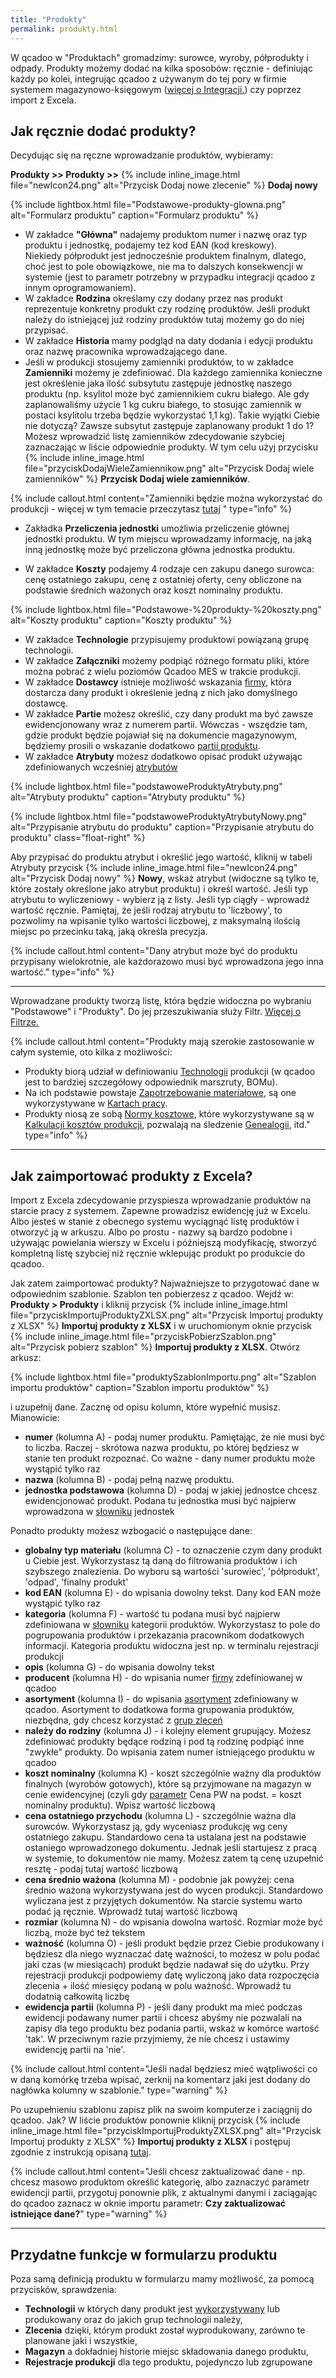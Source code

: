 ```yaml
---
title: "Produkty"
permalink: produkty.html
---
```


W qcadoo w "Produktach" gromadzimy: surowce, wyroby, półprodukty i odpady. 
Produkty możemy dodać na kilka sposobów: ręcznie - definiując każdy po kolei, integrując qcadoo z używanym do tej pory w firmie systemem magazynowo-księgowym ([więcej o Integracji.](/integracja)) czy poprzez import z Excela.

## Jak ręcznie dodać produkty?  

Decydując się na ręczne wprowadzanie produktów, wybieramy:

**Produkty >> Produkty >>** {% include inline_image.html file="newIcon24.png" alt="Przycisk Dodaj nowe zlecenie" %} **Dodaj nowy**  

{% include lightbox.html file="Podstawowe-produkty-glowna.png" alt="Formularz produktu" caption="Formularz produktu" %}  

- W zakładce **"Główna"** nadajemy produktom numer i nazwę oraz typ produktu i jednostkę, podajemy też kod EAN (kod kreskowy).   
 Niekiedy półprodukt jest jednocześnie produktem finalnym, dlatego, choć jest to pole obowiązkowe, nie ma to dalszych konsekwencji w systemie (jest to parametr potrzebny w przypadku integracji qcadoo z innym oprogramowaniem).
- W zakładce **Rodzina** określamy czy dodany przez nas produkt reprezentuje konkretny produkt czy rodzinę produktów. Jeśli produkt należy do istniejącej już rodziny produktów tutaj możemy go do niej przypisać.
- W zakładce **Historia** mamy podgląd na daty dodania i edycji produktu oraz nazwę pracownika wprowadzającego dane.
- Jeśli w produkcji stosujemy zamienniki produktów, to w zakładce **Zamienniki** możemy je zdefiniować. Dla każdego zamiennika konieczne jest określenie jaka ilość subsytutu zastępuje jednostkę naszego produktu (np. ksylitol może być zamiennikiem cukru białego. Ale gdy zaplanowaliśmy użycie 1 kg cukru białego, to stosując zamiennik w postaci ksylitolu trzeba będzie wykorzystać 1,1 kg). Takie wyjątki Ciebie nie dotyczą? Zawsze subsytut zastępuje zaplanowany produkt 1 do 1? Możesz wprowadzić listę zamienników zdecydowanie szybciej zaznaczając w liście odpowiednie produkty. W tym celu użyj przycisku {% include inline_image.html file="przyciskDodajWieleZamiennikow.png" alt="Przycisk Dodaj wiele zamienników" %} **Przycisk Dodaj wiele zamienników**. 

{% include callout.html content="Zamienniki będzie można wykorzystać do produkcji - więcej w tym temacie przeczytasz [tutaj](/rejestracja-produkcji.html#jak-zarejestrować-wykorzystany-zamiennik) " type="info" %}


- Zakładka **Przeliczenia jednostki** umożliwia przeliczenie głównej jednostki produktu. W tym miejscu wprowadzamy informację, na jaką inną jednostkę może być przeliczona główna jednostka produktu.  

- W zakładce **Koszty** podajemy 4 rodzaje cen zakupu danego surowca: cenę ostatniego zakupu, cenę z ostatniej oferty, ceny obliczone na podstawie średnich ważonych oraz koszt nominalny produktu.  

{% include lightbox.html file="Podstawowe-%20produkty-%20koszty.png" alt="Koszty produktu" caption="Koszty produktu" %}  
 
- W zakładce **Technologie** przypisujemy produktowi powiązaną grupę technologii. 
- W zakładce **Załączniki** możemy podpiąć różnego formatu pliki, które można pobrać z wielu poziomów Qcadoo MES w trakcie produkcji.
- W zakładce **Dostawcy** istnieje możliwość wskazania [firmy](/Firmy), która dostarcza dany produkt i określenie jedną z nich jako domyślnego dostawcę.
- W zakładce **Partie** możesz określić, czy dany produkt ma być zawsze ewidencjonowany wraz z numerem partii. Wówczas - wszędzie tam, gdzie produkt będzie pojawiał się na dokumencie magazynowym, będziemy prosili o wskazanie dodatkowo [partii produktu](/jak-dodac-numery-partii).
- W zakładce **Atrybuty** możesz dodatkowo opisać produkt używając zdefiniowanych wcześniej [atrybutów](/atrybuty)


{% include lightbox.html file="podstawoweProduktyAtrybuty.png" alt="Atrybuty produktu" caption="Atrybuty produktu" %} 

{% include lightbox.html file="podstawoweProduktyAtrybutyNowy.png" alt="Przypisanie atrybutu do produktu" caption="Przypisanie atrybutu do produktu" class="float-right" %}

Aby przypisać do produktu atrybut i określić jego wartość, kliknij w tabeli Atrybuty przycisk {% include inline_image.html file="newIcon24.png" alt="Przycisk Dodaj nowy" %} **Nowy**, wskaż atrybut (widoczne są tylko te, które zostały określone jako atrybut produktu) i określ wartość. Jeśli typ atrybutu to wyliczeniowy - wybierz ją z listy. Jeśli typ ciągły - wprowadź wartość ręcznie. Pamiętaj, że jeśli rodzaj atrybutu to 'liczbowy', to pozwolimy na wpisanie tylko wartości liczbowej, z maksymalną ilością miejsc po przecinku taką, jaką określa precyzja.

{% include callout.html content="Dany atrybut może być do produktu przypisany wielokrotnie, ale każdorazowo musi być wprowadzona jego inna wartość." type="info" %}

---

Wprowadzane produkty tworzą listę, która będzie widoczna po wybraniu "Podstawowe" i "Produkty". Do jej przeszukiwania służy Filtr. [Więcej o Filtrze.](/inteligentny-filtr)

{% include callout.html content="Produkty mają szerokie zastosowanie w całym systemie, oto kilka z możliwości: <br>
- Produkty biorą udział w definiowaniu [Technologii](/technologie) produkcji (w qcadoo jest to bardziej szczegółowy odpowiednik marszruty, BOMu).<br>
- Na ich podstawie powstaje [Zapotrzebowanie materiałowe](/zapotrzebowanie-materialowe), są one wykorzystywane w [Kartach pracy](/karty-pracy).<br>
- Produkty niosą ze sobą [Normy kosztowe](/normy-kosztowe), które wykorzystywane są w [Kalkulacji kosztów produkcji](/koszty-zlecenia), pozwalają na śledzenie [Genealogii](/genealogia), itd." type="info" %} 

---
 
## Jak zaimportować produkty z Excela?

Import z Excela zdecydowanie przyspiesza wprowadzanie produktów na starcie pracy z systemem. Zapewne prowadzisz ewidencję już w Excelu. Albo jesteś w stanie z obecnego systemu wyciągnąć listę produktów i otworzyć ją w arkuszu. Albo po prostu - nazwy są bardzo podobne i używając powielania wierszy w Excelu i późniejszą modyfikację, stworzyć kompletną listę szybciej niż ręcznie wklepując produkt po produkcie do qcadoo.

Jak zatem zaimportować produkty? Najważniejsze to przygotować dane w odpowiednim szablonie. Szablon ten pobierzesz z qcadoo. Wejdź w: **Produkty > Produkty** i kliknij przycisk {% include inline_image.html file="przyciskImportujProduktyZXLSX.png" alt="Przycisk Importuj produkty z XLSX" %} **Importuj produkty z XLSX** i w uruchomionym oknie przycisk {% include inline_image.html file="przyciskPobierzSzablon.png" alt="Przycisk pobierz szablon" %} **Importuj produkty z XLSX**. Otwórz arkusz:

{% include lightbox.html file="produktySzablonImportu.png" alt="Szablon importu produktów" caption="Szablon importu produktów" %} 

i uzupełnij dane. Zacznę od opisu kolumn, które wypełnić musisz. Mianowicie:

- **numer** (kolumna A) - podaj numer produktu. Pamiętając, że nie musi być to liczba. Raczej - skrótowa nazwa produktu, po której będziesz w stanie ten produkt rozpoznać. Co ważne - dany numer produktu może wystąpić tylko raz
- **nazwa** (kolumna B) - podaj pełną nazwę produktu.
- **jednostka podstawowa** (kolumna D) - podaj w jakiej jednostce chcesz ewidencjonować produkt. Podana tu jednostka musi być najpierw wprowadzona w [słowniku](/slowniki) jednostek 

Ponadto produkty możesz wzbogacić o następujące dane:
- **globalny typ materiału** (kolumna C) - to oznaczenie czym dany produkt u Ciebie jest. Wykorzystasz tą daną do filtrowania produktów i ich szybszego znalezienia. Do wyboru są wartości 'surowiec', 'półprodukt', 'odpad', 'finalny produkt'
- **kod EAN** (kolumna E) - do wpisania dowolny tekst. Dany kod EAN może wystąpić tylko raz
- **kategoria** (kolumna F) - wartość tu podana musi być najpierw zdefiniowana w [słowniku](/slowniki) kategorii produktów. Wykorzystasz to pole do pogrupowania produktów i przekazania pracownikom dodatkowych informacji. Kategoria produktu widoczna jest np. w terminalu rejestracji produkcji
- **opis** (kolumna G) - do wpisania dowolny tekst
- **producent** (kolumna H) - do wpisania numer [firmy](/firmy) zdefiniowanej w qcadoo
- **asortyment** (kolumna I) - do wpisania [asortyment](/asortymenty) zdefiniowany w qcadoo. Asortyment to dodatkowa forma grupowania produktów, niezbędna, gdy chcesz korzystać z [grup zleceń](/grupy-zlecen)
- **należy do rodziny** (kolumna J) - i kolejny element grupujący. Możesz zdefiniować produkty będące rodziną i pod tą rodzinę podpiąć inne "zwykłe" produkty. Do wpisania zatem numer istniejącego produktu w qcadoo
- **koszt nominalny** (kolumna K) - koszt szczególnie ważny dla produktów finalnych (wyrobów gotowych), które są przyjmowane na magazyn w cenie ewidencyjnej (czyli gdy [parametr](/parametry-rozliczenie-produkcji) Cena PW na podst. = koszt nominalny produktu). Wpisz wartość liczbową
- **cena ostatniego przychodu** (kolumna L) - szczególnie ważna dla surowców. Wykorzystasz ją, gdy wyceniasz produkcję wg ceny ostatniego zakupu. Standardowo cena ta ustalana jest na podstawie ostaniego wprowadzonego dokumentu. Jednak jeśli startujesz z pracą w systemie, to dokumentów nie mamy. Możesz zatem tą cenę uzupełnić resztę - podaj tutaj wartość liczbową
- **cena średnio ważona** (kolumna M) - podobnie jak powyżej: cena średnio ważona wykorzystywana jest do wycen produkcji. Standardowo wyliczana jest z przyjętych dokumentów. Na starcie systemu warto podać ją ręcznie. Wprowadź tutaj wartość liczbową
- **rozmiar** (kolumna N) - do wpisania dowolna wartość. Rozmiar może być liczbą, może być też tekstem
- **ważność** (kolumna O) - jeśli produkt będzie przez Ciebie produkowany i będziesz dla niego wyznaczać datę ważności, to możesz w polu podać jaki czas (w miesiącach) produkt będzie nadawał się do użytku. Przy rejestracji produkcji podpowiemy datę wyliczoną jako data rozpoczęcia zlecenia + ilość miesięcy podaną w polu ważność. Wprowadź tu dodatnią całkowitą liczbę
- **ewidencja partii** (kolumna P) - jeśli dany produkt ma mieć podczas ewidencji podawany numer partii i chcesz abyśmy nie pozwalali na zapisy dla tego produktu bez podania partii, wskaż w komórce wartość 'tak'. W przeciwnym razie przyjmiemy, że nie chcesz i ustawimy ewidencję partii na 'nie'.

{% include callout.html content="Jeśli nadal będziesz mieć wątpliwości co w daną komórkę trzeba wpisać, zerknij na komentarz jaki jest dodany do nagłówka kolumny w szablonie." type="warning" %}

Po uzupełnieniu szablonu zapisz plik na swoim komputerze i zaciągnij do qcadoo. Jak? W liście produktów ponownie kliknij przycisk {% include inline_image.html file="przyciskImportujProduktyZXLSX.png" alt="Przycisk Importuj produkty z XLSX" %} **Importuj produkty z XLSX** i postępuj zgodnie z instrukcją opisaną [tutaj](/import-z-excel). 

{% include callout.html content="Jeśli chcesz zaktualizować dane - np. chcesz masowo produktom określić kategorię, albo zaznaczyć parametr ewidencji partii, przygotuj ponownie plik, z aktualnymi danymi i zaciągając do qcadoo zaznacz w oknie importu parametr: **Czy zaktualizować istniejące dane?**" type="warning" %}


---

## Przydatne funkcje w formularzu produktu

Poza samą definicją produktu w formularzu mamy możliwość, za pomocą przycisków, sprawdzenia:

- **Technologii** w których dany produkt jest [wykorzystywany](/masowa-zmiana-technologii) lub produkowany oraz do jakich grup technologii należy,
- **Zlecenia** dzięki, którym produkt został wyprodukowany, zarówno te planowane jaki i wszystkie,
- **Magazyn**  a dokładniej historie miejsc składowania danego produktu,
- **Rejestracje produkcji** dla tego produktu, pojedynczo lub zgrupowane